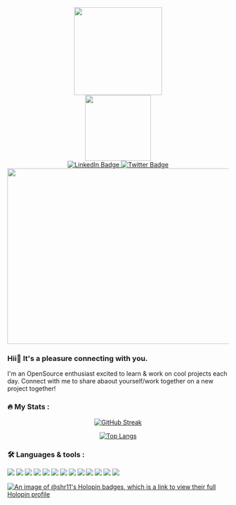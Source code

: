 

<!--<div id="header" align="center">
<iframe src="https://giphy.com/embed/ZUy8cKIV8WYiAwBZ8b" width="480" height="480" frameBorder="0" class="giphy-embed" allowFullScreen></iframe><p><a href="https://giphy.com/stickers/ImageUpClub-hello-hi-heylo-ZUy8cKIV8WYiAwBZ8b">via GIPHY</a></p>
</div>-->

<div id="header" align="center">
  <img src="https://media0.giphy.com/media/v1.Y2lkPTc5MGI3NjExdG90N3JnMnY5OWljdjJsaGh4OG1qMzVzMWNjdTBiemowbm41emdzbiZlcD12MV9pbnRlcm5hbF9naWZfYnlfaWQmY3Q9cw/CJMICviHRlROaQw0JS/giphy.gif" width="200" height="200"/>
</div>

<div align="center">
 <img src="https://media0.giphy.com/media/v1.Y2lkPTc5MGI3NjExMHE4NWUwZHlmMnR1djRod3hwaHBodXVqcXByanFpMWd6dmUxdTB3YSZlcD12MV9pbnRlcm5hbF9naWZfYnlfaWQmY3Q9Zw/MYI6NK4JOGpOzOriEg/giphy.gif" width="150" />
</div>

<div id="badges" align="center">
  <a href="https://www.linkedin.com/in/shraddha-sharma-15246a262/">
    <img src="https://img.shields.io/badge/LinkedIn-blue?style=for-the-badge&logo=linkedin&logoColor=white" alt="LinkedIn Badge"/>
  </a>
  <a href="https://twitter.com/Starlynn5285268">
    <img src="https://img.shields.io/badge/Twitter-blue?style=for-the-badge&logo=twitter&logoColor=white" alt="Twitter Badge"/>
  </a>
</div>

<div align="center">
  <img src="https://komarev.com/ghpvc/?username=your-github-username&style=flat-square&color=blue" alt=""/>
</div>



<div align="center">
  <img src="https://media2.giphy.com/media/qPa9vUYCUrx6w/giphy.gif?cid=ecf05e47lsbedi4svarxr8xxrmboeow8yafubl19wo6c53z1&ep=v1_gifs_search&rid=giphy.gif&ct=g" width="600" height="400"/>
</div>

### Hii🙂 It's a pleasure connecting with you. 
I'm an OpenSource enthusiast excited to learn & work on cool projects each day. Connect with me to share abaout yourself/work together on a new project together!

### :fire: My Stats :
<div align="center">
  
[![GitHub Streak](http://github-readme-streak-stats.herokuapp.com?user=Shr11&theme=dark&background=000000)](https://git.io/streak-stats)
</div>

<div align="center">
  
[![Top Langs](https://github-readme-stats.vercel.app/api/top-langs/?username=Shr11&layout=compact&theme=vision-friendly-dark)](https://github.com/Shr11/github-readme-stats)
<!-- ERROR [![GitHub Stats](https://github-readme-stats.vercel.app/api?username={Shr11}&theme=blue-green)](https://github.com/Shr11/github-readme-stats)-->

</div>

### 🛠️ Languages & tools :
<div>
<p>
<img src="https://img.shields.io/badge/Python-3776AB?style=for-the-badge&logo=python&logoColor=white" />
<img src="https://img.shields.io/badge/C-00599C?style=for-the-badge&logo=c&logoColor=white" />
<img src="https://img.shields.io/badge/C%2B%2B-00599C?style=for-the-badge&logo=c%2B%2B&logoColor=white" />
<img src="https://img.shields.io/badge/Svelte-4A4A55?style=for-the-badge&logo=svelte&logoColor=FF3E00" />
<img src="https://img.shields.io/badge/Visual_Studio_Code-0078D4?style=for-the-badge&logo=visual%20studio%20code&logoColor=white" />
<img src="https://img.shields.io/badge/MySQL-00000F?style=for-the-badge&logo=mysql&logoColor=white" />
<img src="https://img.shields.io/badge/Kali_Linux-557C94?style=for-the-badge&logo=kali-linux&logoColor=white" />
<img src="https://img.shields.io/badge/Linux-FCC624?style=for-the-badge&logo=linux&logoColor=black" />
<img src="https://img.shields.io/badge/Windows-0078D6?style=for-the-badge&logo=windows&logoColor=white" />
<img src="https://img.shields.io/badge/Shell_Script-121011?style=for-the-badge&logo=gnu-bash&logoColor=white" />
<img src="https://img.shields.io/badge/Powershell-2CA5E0?style=for-the-badge&logo=powershell&logoColor=white" />
<img src="https://img.shields.io/badge/Google_Cloud-4285F4?style=for-the-badge&logo=google-cloud&logoColor=white" />
<img src="https://img.shields.io/badge/GIT-E44C30?style=for-the-badge&logo=git&logoColor=white" />
</p>
</div>






<!--
**Shr11/Shr11** is a ✨ _special_ ✨ repository because its `README.md` (this file) appears on your GitHub profile.



Here are some ideas to get you started:

- 🔭 I’m currently working on ...
- 🌱 I’m currently learning ...
- 👯 I’m looking to collaborate on ...
- 🤔 I’m looking for help with ...
- 💬 Ask me about ...
- 📫 How to reach me: ...
- 😄 Pronouns: ...
- ⚡ Fun fact: ...
-->
[![An image of @shr11's Holopin badges, which is a link to view their full Holopin profile](https://holopin.me/shr11)](https://holopin.io/@shr11)
